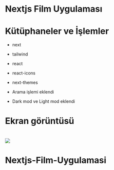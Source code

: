 # Nextjs Film Uygulaması

# Kütüphaneler ve İşlemler

- next
- tailwind
- react
- react-icons
- next-themes

- Arama işlemi eklendi
- Dark mod ve Light mod eklendi

# Ekran görüntüsü

# ![](bes.gif)
# Nextjs-Film-Uygulamasi
